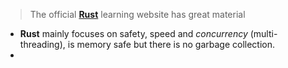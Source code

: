 > The official [**Rust**](https://www.rust-lang.org/learn) learning website has great material
- **Rust** mainly focuses on safety, speed and *concurrency* (multi-threading), is memory safe but there is no garbage collection.
- 